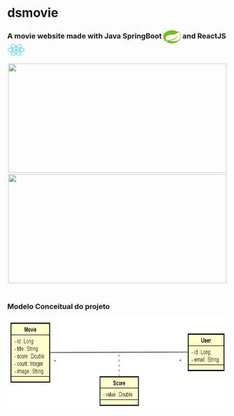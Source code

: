 # dsmovie
### A movie website made with Java SpringBoot  <img align="center" alt="Spring" height="30" width="40" src="https://raw.githubusercontent.com/devicons/devicon/master/icons/spring/spring-original.svg"> and ReactJS <img align="center" alt="React" height="30" width="40" src="https://raw.githubusercontent.com/devicons/devicon/master/icons/react/react-original.svg">

<div class="row">
  <div class="column" align="center">
    <img  height="250cm" width="500cm" src="https://user-images.githubusercontent.com/84870393/157894948-61436727-28b2-4a04-874c-506511aab87f.png"/>
    <img  height="250cm" width="500cm" src="https://user-images.githubusercontent.com/84870393/157895012-1cee37f7-d01c-4fb8-90f5-ea3792079ae9.png"/>
  <div /><br />
<div />
  
### <div align="left">Modelo Conceitual do projeto<div />

<div align="left">
  <img height="210cm" width="700cm" src="https://raw.githubusercontent.com/devsuperior/bds-assets/main/sds/dsmovie-dominio.png" />  
<div />
